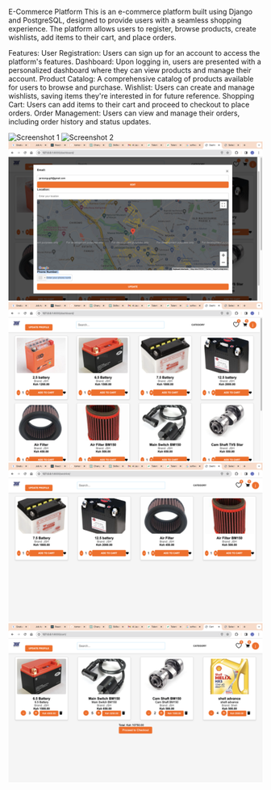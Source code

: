 E-Commerce Platform
This is an e-commerce platform built using Django and PostgreSQL, designed to provide users with a seamless shopping experience. The platform allows users to register, browse products, create wishlists, add items to their cart, and place orders.

Features:
User Registration: Users can sign up for an account to access the platform's features.
Dashboard: Upon logging in, users are presented with a personalized dashboard where they can view products and manage their account.
Product Catalog: A comprehensive catalog of products available for users to browse and purchase.
Wishlist: Users can create and manage wishlists, saving items they're interested in for future reference.
Shopping Cart: Users can add items to their cart and proceed to checkout to place orders.
Order Management: Users can view and manage their orders, including order history and status updates.

![Screenshot 1](/Screenshot%202024-04-23%20at%2009.27.51.png)
![Screenshot 2](/Screenshot%202024-04-23%20at%2009.27.54.png)
![Screenshot 3](/Screenshot%202024-04-23%20at%2009.31.16.png)
![Screenshot 4](/Screenshot%202024-04-23%20at%2009.47.57.png)
![Screenshot 5](/Screenshot%202024-04-23%20at%2009.48.37.png)
![Screenshot 6](/Screenshot%202024-04-23%20at%2009.48.55.png)

